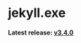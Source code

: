 jekyll.exe
==========

**Latest release: [v3.4.0](https://github.com/altbdoor/jekyll-exe/releases/tag/stable-v3.4.0)**
